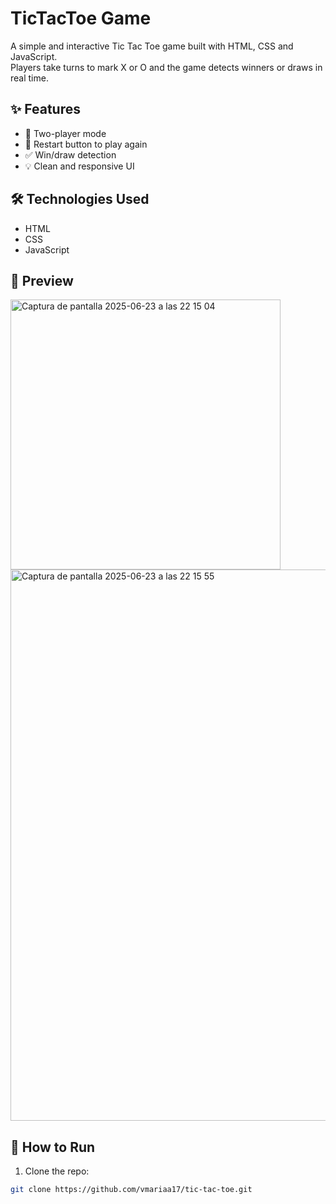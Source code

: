 # TicTacToe Game

A simple and interactive Tic Tac Toe game built with HTML, CSS and JavaScript.  
Players take turns to mark X or O and the game detects winners or draws in real time.

## ✨ Features

- 🧠 Two-player mode
- 🔁 Restart button to play again
- ✅ Win/draw detection
- 💡 Clean and responsive UI

## 🛠️ Technologies Used

- HTML
- CSS
- JavaScript

## 📸 Preview
<img width="432" alt="Captura de pantalla 2025-06-23 a las 22 15 04" src="https://github.com/user-attachments/assets/3acf772a-3413-408b-8e26-bb487aeac207" />
<img width="882" alt="Captura de pantalla 2025-06-23 a las 22 15 55" src="https://github.com/user-attachments/assets/45b67b39-3507-48a9-b128-dd381642b48a" />


## 🚀 How to Run

1. Clone the repo:
```bash
git clone https://github.com/vmariaa17/tic-tac-toe.git
